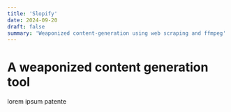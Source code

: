 ```yaml
---
title: 'Slopify'
date: 2024-09-20
draft: false
summary: 'Weaponized content-generation using web scraping and ffmpeg'
---
```


#  A weaponized content generation tool

lorem ipsum patente
